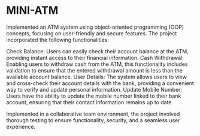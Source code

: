 # MINI-ATM
Implemented an ATM system using object-oriented programming (OOP) concepts, focusing on user-friendly and secure features. The project incorporated the following functionalities:

Check Balance:
Users can easily check their account balance at the ATM, providing instant access to their financial information.
Cash Withdrawal:
Enabling users to withdraw cash from the ATM, this functionality includes validation to ensure that the entered withdrawal amount is less than the available account balance.
User Details:
The system allows users to view and cross-check their account details with the bank, providing a convenient way to verify and update personal information.
Update Mobile Number:
Users have the ability to update the mobile number linked to their bank account, ensuring that their contact information remains up to date.

Implemented in a collaborative team environment, the project involved thorough testing to ensure functionality, security, and a seamless user experience.




